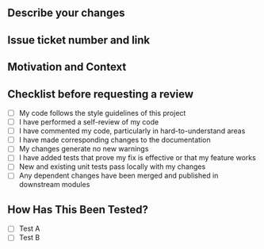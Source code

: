 ## Describe your changes

<!-- Provide a general summary of your changes in the Title above -->

## Issue ticket number and link

<!--- Please link to the issue here, like #20 -->

## Motivation and Context

<!--- Why is this change required? What problem does it solve? -->
<!--- If it fixes an open issue, please link to the issue here. -->

## Checklist before requesting a review

- [ ] My code follows the style guidelines of this project
- [ ] I have performed a self-review of my code
- [ ] I have commented my code, particularly in hard-to-understand areas
- [ ] I have made corresponding changes to the documentation
- [ ] My changes generate no new warnings
- [ ] I have added tests that prove my fix is effective or that my feature works
- [ ] New and existing unit tests pass locally with my changes
- [ ] Any dependent changes have been merged and published in downstream modules

## How Has This Been Tested?

<!--- Please describe the tests that you ran to verify your changes. Provide instructions so we can reproduce. 
Please also list any relevant details for your test configuration. -->

- [ ] Test A
- [ ] Test B
